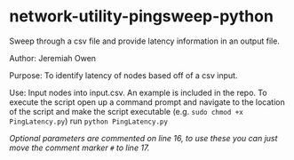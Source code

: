 # network-utility-pingsweep-python
Sweep through a csv file and provide latency information in an output file.

Author: Jeremiah Owen

Purpose: To identify latency of nodes based off of a csv input.

Use: Input nodes into input.csv. An example is included in the repo. To execute the script open up a command prompt and navigate to the location of the script and make the script executable (e.g. `sudo chmod +x PingLatency.py`) run `python PingLatency.py`

_Optional parameters are commented on line 16, to use these you can just move the comment marker `#` to line 17._

